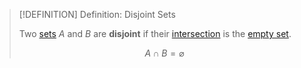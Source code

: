 >[!DEFINITION] Definition: Disjoint Sets
>
>Two [sets](Set.md) $A$ and $B$ are **disjoint** if their [intersection](Operations%20with%20Sets/Intersection.md) is the [empty set](The%20Empty%20Set.md).
>
>$$
>A \cap B = \varnothing
>$$
>